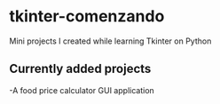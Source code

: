 # tkinter-comenzando
Mini projects I created while learning Tkinter on Python

Currently added projects
-------------------------
 -A food price calculator GUI application
 
 
 
